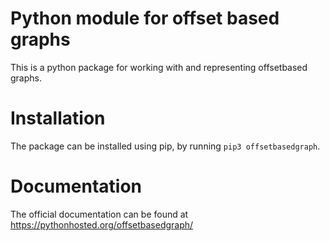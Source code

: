 # Python module for offset based graphs 
This is a python package for working with and representing offsetbased graphs.

# Installation
The package can be installed using pip, by running `pip3 offsetbasedgraph`.

# Documentation

The official documentation can be found at https://pythonhosted.org/offsetbasedgraph/